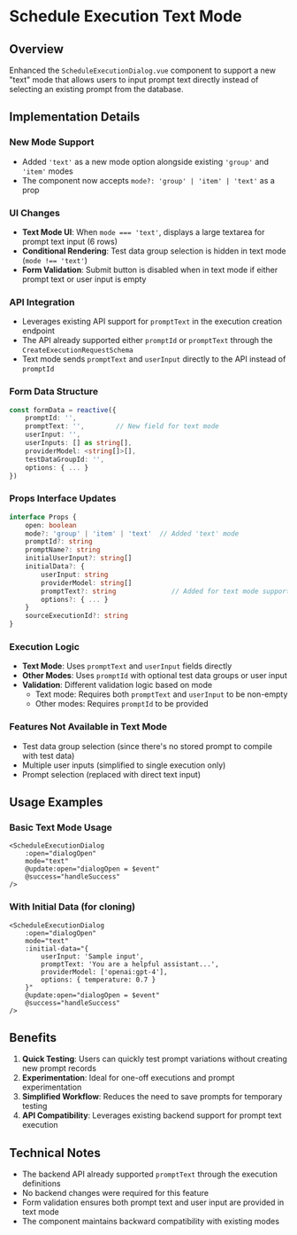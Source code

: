 # Schedule Execution Text Mode

## Overview
Enhanced the `ScheduleExecutionDialog.vue` component to support a new "text" mode that allows users to input prompt text directly instead of selecting an existing prompt from the database.

## Implementation Details

### New Mode Support
- Added `'text'` as a new mode option alongside existing `'group'` and `'item'` modes
- The component now accepts `mode?: 'group' | 'item' | 'text'` as a prop

### UI Changes
- **Text Mode UI**: When `mode === 'text'`, displays a large textarea for prompt text input (6 rows)
- **Conditional Rendering**: Test data group selection is hidden in text mode (`mode !== 'text'`)
- **Form Validation**: Submit button is disabled when in text mode if either prompt text or user input is empty

### API Integration
- Leverages existing API support for `promptText` in the execution creation endpoint
- The API already supported either `promptId` or `promptText` through the `CreateExecutionRequestSchema`
- Text mode sends `promptText` and `userInput` directly to the API instead of `promptId`

### Form Data Structure
```typescript
const formData = reactive({
    promptId: '',
    promptText: '',        // New field for text mode
    userInput: '',
    userInputs: [] as string[],
    providerModel: <string[]>[],
    testDataGroupId: '',
    options: { ... }
})
```

### Props Interface Updates
```typescript
interface Props {
    open: boolean
    mode?: 'group' | 'item' | 'text'  // Added 'text' mode
    promptId?: string
    promptName?: string
    initialUserInput?: string[]
    initialData?: {
        userInput: string
        providerModel: string[]
        promptText?: string              // Added for text mode support
        options?: { ... }
    }
    sourceExecutionId?: string
}
```

### Execution Logic
- **Text Mode**: Uses `promptText` and `userInput` fields directly
- **Other Modes**: Uses `promptId` with optional test data groups or user input
- **Validation**: Different validation logic based on mode
  - Text mode: Requires both `promptText` and `userInput` to be non-empty
  - Other modes: Requires `promptId` to be provided

### Features Not Available in Text Mode
- Test data group selection (since there's no stored prompt to compile with test data)
- Multiple user inputs (simplified to single execution only)
- Prompt selection (replaced with direct text input)

## Usage Examples

### Basic Text Mode Usage
```vue
<ScheduleExecutionDialog
    :open="dialogOpen"
    mode="text"
    @update:open="dialogOpen = $event"
    @success="handleSuccess"
/>
```

### With Initial Data (for cloning)
```vue
<ScheduleExecutionDialog
    :open="dialogOpen"
    mode="text"
    :initial-data="{
        userInput: 'Sample input',
        promptText: 'You are a helpful assistant...',
        providerModel: ['openai:gpt-4'],
        options: { temperature: 0.7 }
    }"
    @update:open="dialogOpen = $event"
    @success="handleSuccess"
/>
```

## Benefits
1. **Quick Testing**: Users can quickly test prompt variations without creating new prompt records
2. **Experimentation**: Ideal for one-off executions and prompt experimentation
3. **Simplified Workflow**: Reduces the need to save prompts for temporary testing
4. **API Compatibility**: Leverages existing backend support for prompt text execution

## Technical Notes
- The backend API already supported `promptText` through the execution definitions
- No backend changes were required for this feature
- Form validation ensures both prompt text and user input are provided in text mode
- The component maintains backward compatibility with existing modes
